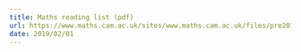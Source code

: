 ```yaml
---
title: Maths reading list (pdf)
url: https://www.maths.cam.ac.uk/sites/www.maths.cam.ac.uk/files/pre2014/undergrad/admissions/readinglist.pdf
date: 2019/02/01
---
```


